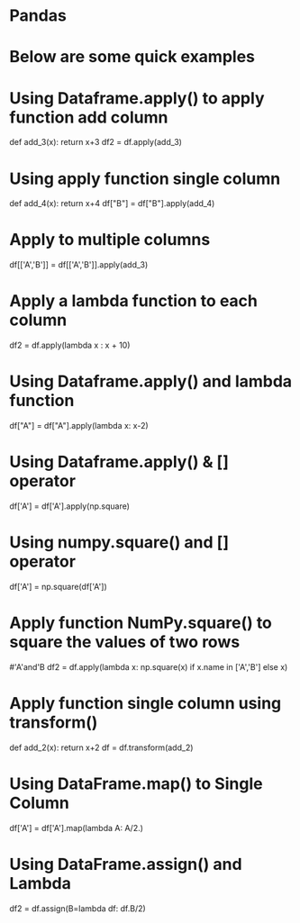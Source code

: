 # Pandas

# Below are some quick examples

# Using Dataframe.apply() to apply function add column
def add_3(x):
   return x+3
df2 = df.apply(add_3)

# Using apply function single column
def add_4(x):
   return x+4
df["B"] = df["B"].apply(add_4)

# Apply to multiple columns
df[['A','B']] = df[['A','B']].apply(add_3)

# Apply a lambda function to each column
df2 = df.apply(lambda x : x + 10)

# Using Dataframe.apply() and lambda function
df["A"] = df["A"].apply(lambda x: x-2)

# Using Dataframe.apply() & [] operator
df['A'] = df['A'].apply(np.square)

# Using numpy.square() and [] operator
df['A'] = np.square(df['A'])

# Apply function NumPy.square() to square the values of two rows 
#'A'and'B
df2 = df.apply(lambda x: np.square(x) if x.name in ['A','B'] else x)

# Apply function single column using transform() 
def add_2(x):
    return x+2
df = df.transform(add_2)

# Using DataFrame.map() to Single Column
df['A'] = df['A'].map(lambda A: A/2.)

# Using DataFrame.assign() and Lambda
df2 = df.assign(B=lambda df: df.B/2)